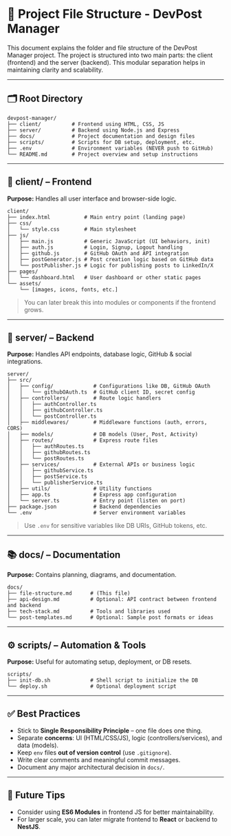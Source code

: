 # 📁 Project File Structure - DevPost Manager

This document explains the folder and file structure of the DevPost Manager project. The project is structured into two main parts: the client (frontend) and the server (backend). This modular separation helps in maintaining clarity and scalability.

---

## 🗂️ Root Directory

```
devpost-manager/
├── client/          # Frontend using HTML, CSS, JS
├── server/          # Backend using Node.js and Express
├── docs/            # Project documentation and design files
├── scripts/         # Scripts for DB setup, deployment, etc.
├── .env             # Environment variables (NEVER push to GitHub)
└── README.md        # Project overview and setup instructions
```

---

## 📁 client/ – Frontend

**Purpose:** Handles all user interface and browser-side logic.

```
client/
├── index.html           # Main entry point (landing page)
├── css/
│   └── style.css        # Main stylesheet
├── js/
│   ├── main.js          # Generic JavaScript (UI behaviors, init)
│   ├── auth.js          # Login, Signup, Logout handling
│   ├── github.js        # GitHub OAuth and API integration
│   ├── postGenerator.js # Post creation logic based on GitHub data
│   └── postPublisher.js # Logic for publishing posts to LinkedIn/X
├── pages/
│   └── dashboard.html   # User dashboard or other static pages
└── assets/
    └── [images, icons, fonts, etc.]
```

> You can later break this into modules or components if the frontend grows.

---

## 🧠 server/ – Backend

**Purpose:** Handles API endpoints, database logic, GitHub & social integrations.

```
server/
├── src/
│   ├── config/             # Configurations like DB, GitHub OAuth
│   │   └── githubOAuth.ts  # GitHub client ID, secret config
│   ├── controllers/        # Route logic handlers
│   │   ├── authController.ts
│   │   ├── githubController.ts
│   │   └── postController.ts
│   ├── middlewares/        # Middleware functions (auth, errors, CORS)
│   ├── models/             # DB models (User, Post, Activity)
│   ├── routes/             # Express route files
│   │   ├── authRoutes.ts
│   │   ├── githubRoutes.ts
│   │   └── postRoutes.ts
│   ├── services/           # External APIs or business logic
│   │   ├── githubService.ts
│   │   ├── postService.ts
│   │   └── publisherService.ts
│   ├── utils/              # Utility functions
│   ├── app.ts              # Express app configuration
│   └── server.ts           # Entry point (listen on port)
├── package.json            # Backend dependencies
└── .env                    # Server environment variables
```

> Use `.env` for sensitive variables like DB URIs, GitHub tokens, etc.

---

## 📚 docs/ – Documentation

**Purpose:** Contains planning, diagrams, and documentation.

```
docs/
├── file-structure.md      # (This file)
├── api-design.md          # Optional: API contract between frontend and backend
├── tech-stack.md          # Tools and libraries used
└── post-templates.md      # Optional: Sample post formats or ideas
```

---

## ⚙️ scripts/ – Automation & Tools

**Purpose:** Useful for automating setup, deployment, or DB resets.

```
scripts/
├── init-db.sh             # Shell script to initialize the DB
└── deploy.sh              # Optional deployment script
```

---

## ✅ Best Practices

- Stick to **Single Responsibility Principle** – one file does one thing.
- Separate **concerns**: UI (HTML/CSS/JS), logic (controllers/services), and data (models).
- Keep `env` files **out of version control** (use `.gitignore`).
- Write clear comments and meaningful commit messages.
- Document any major architectural decision in `docs/`.

---

## 🚀 Future Tips

- Consider using **ES6 Modules** in frontend JS for better maintainability.
- For larger scale, you can later migrate frontend to **React** or backend to **NestJS**.
